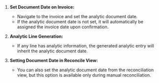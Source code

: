 1. **Set Document Date on Invoice:**
   - Navigate to the invoice and set the analytic document date.
   - If the analytic document date is not set, it will automatically be assigned the invoice date upon confirmation.

2. **Analytic Line Generation:**
   - If any line has analytic information, the generated analytic entry will inherit the analytic document date.

3. **Setting Document Date in Reconcile View:**
   - You can also set the analytic document date from the reconciliation view, but this option is available only during manual reconciliation.